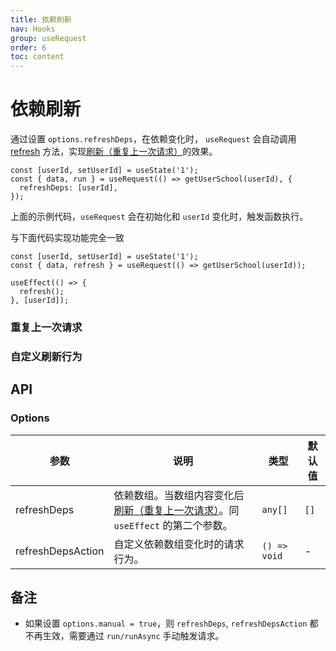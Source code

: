 ```yaml
---
title: 依赖刷新
nav: Hooks
group: useRequest
order: 6
toc: content
---
```


# 依赖刷新

通过设置 `options.refreshDeps`，在依赖变化时， `useRequest` 会自动调用 [refresh](https://ahooks.js.org/zh-CN/hooks/use-request/basic/#result) 方法，实现[刷新（重复上一次请求）](https://ahooks.js.org/zh-CN/hooks/use-request/basic/#刷新重复上一次请求)的效果。

```tsx | pure
const [userId, setUserId] = useState('1');
const { data, run } = useRequest(() => getUserSchool(userId), {
  refreshDeps: [userId],
});
```

上面的示例代码，`useRequest` 会在初始化和 `userId` 变化时，触发函数执行。

与下面代码实现功能完全一致

```tsx | pure
const [userId, setUserId] = useState('1');
const { data, refresh } = useRequest(() => getUserSchool(userId));

useEffect(() => {
  refresh();
}, [userId]);
```

### 重复上一次请求

<code src="./demo/refreshDeps.tsx"></code>

### 自定义刷新行为

<code src="./demo/refreshDepsAction.tsx"></code>

## API

### Options

| 参数              | 说明                                                                                                                                                       | 类型         | 默认值 |
| ----------------- | ---------------------------------------------------------------------------------------------------------------------------------------------------------- | ------------ | ------ |
| refreshDeps       | 依赖数组。当数组内容变化后[刷新（重复上一次请求）](https://ahooks.js.org/zh-CN/hooks/use-request/basic/#刷新重复上一次请求)。同 `useEffect` 的第二个参数。 | `any[]`      | `[]`   |
| refreshDepsAction | 自定义依赖数组变化时的请求行为。                                                                                                                           | `() => void` | -      |

## 备注

- 如果设置 `options.manual = true`，则 `refreshDeps`, `refreshDepsAction` 都不再生效，需要通过 `run/runAsync` 手动触发请求。
